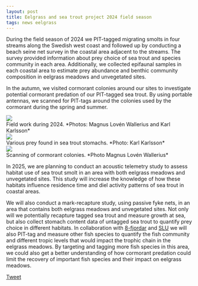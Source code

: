 ```yaml
---
layout: post
title: Eelgrass and sea trout project 2024 field season
tags: news eelgrass
---
```


During the field season of 2024 we PIT-tagged migrating smolts in four streams along the Swedish west coast and followed up by conducting a beach seine net survey in the coastal area adjacent to the streams. <!--more-->  The survey provided information about prey choice of sea trout and species community in each area. Additionally, we collected epifaunal samples in each coastal area to estimate prey abundance and benthic community composition in eelgrass meadows and unvegetated sites.

In the autumn, we visited cormorant colonies around our sites to investigate potential cormorant predation of our PIT-tagged sea trout. By using portable antennas, we scanned for PIT-tags around the colonies used by the cormorant during the spring and summer.


<div class="row">
  <div class="column">
    <img src="https://github.com/user-attachments/assets/eab8dbe9-1af2-4072-9057-3fc0a0f17d39" />
  </div>
</div> 
Field work during 2024. *Photos: Magnus Lovén Wallerius and Karl Karlsson*


<div class="row">
  <div class="column">
    <img src="https://github.com/user-attachments/assets/6771011f-4006-4fcb-a047-4567f2063d11" />
  </div>
</div> 
Various prey found in sea trout stomachs. *Photo: Karl Karlsson*

<div class="row">
  <div class="column">
    <img src="https://github.com/user-attachments/assets/7fe71b4f-1cf9-4f12-afc2-4c1c4ec4da40" />
  </div>
</div> 
Scanning of cormorant colonies. *Photo Magnus Lovén Wallerius*

In 2025, we are planning to conduct an acoustic telemetry study to assess habitat use of sea trout smolt in an area with both eelgrass meadows and unvegetated sites. This study will increase the knowledge of how these habitats influence residence time and diel activity patterns of sea trout in coastal areas.

We will also conduct a mark-recapture study, using passive fyke nets, in an area that contains both eelgrass meadows and unvegetated sites. Not only will we potentially recapture tagged sea trout and measure growth at sea, but also collect stomach content data of untagged sea trout to quantify prey choice in different habitats. In collaboration with [8-fjordar](https://www.8fjordar.se/) and [SLU](https://www.slu.se/) we will also PIT-tag and measure other fish species to quantify the fish community and different tropic levels that would impact the trophic chain in the eelgrass meadows. By targeting and tagging more fish species in this area, we could also get a better understanding of how cormorant predation could limit the recovery of important fish species and their impact on eelgrass meadows.

<a href="https://twitter.com/share?ref_src=twsrc%5Etfw" class="twitter-share-button" data-show-count="false">Tweet</a><script async src="https://platform.twitter.com/widgets.js" charset="utf-8"></script>
